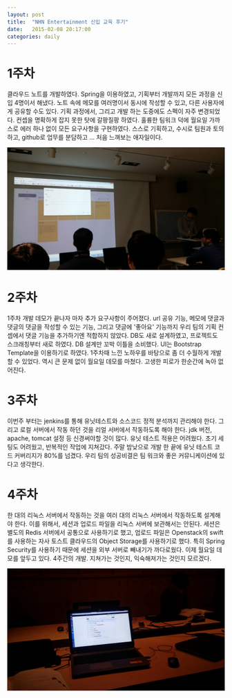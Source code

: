 ```yaml
---
layout: post
title:  "NHN Entertainment 신입 교육 후기"
date:   2015-02-08 20:17:00
categories: daily
---
```



# 1주차
클라우드 노트를 개발하였다.
Spring을 이용하였고, 기획부터 개발까지 모든 과정을 신입 4명이서 해냈다.
노트 속에 메모를 여러명이서 동시에 작성할 수 있고, 다른 사용자에게 공유할 수도 있다.
기획 과정에서, 그리고 개발 하는 도중에도 스펙이 자주 변경되었다.
컨셉을 명확하게 잡지 못한 탓에 갈팡질팡 하였다.
훌륭한 팀워크 덕에 월요일 가까스로 에러 하나 없이 모든 요구사항을 구현하였다.
스스로 기획하고, 수시로 팀원과 토의하고, github로 업무를 분담하고 ...
처음 느껴보는 애자일이다.

![1](../_img/1.jpg)

# 2주차
1주차 개발 데모가 끝나자 마자 추가 요구사항이 주어졌다.
url 공유 기능, 메모에 댓글과 댓글의 댓글을 작성할 수 있는 기능, 그리고 댓글에 '좋아요' 기능까지
우리 팀의 기획 컨셉에서 댓글 기능을 추가하기엔 적합하지 않았다.
DB도 새로 설계하였고, 프로젝트도 스크래칭부터 새로 하였다.
DB 설계만 꼬박 이틀을 소비했다. UI는 Bootstrap Template을 이용하기로 하였다.
1주차때 느낀 노하우를 바탕으로 좀 더 수월하게 개발할 수 있었다.
역시 큰 문제 없이 월요일 데모를 마쳤다.
고생한 피로가 한순간에 녹아 없어진다.

# 3주차
이번주 부터는 jenkins를 통해 유닛테스트와 소스코드 정적 분석까지 관리해야 한다.
그리고 로컬 서버에서 작동 하던 것을 리얼 서버에서 작동하도록 해야 한다.
jdk 버전, apache, tomcat 설정 등 신경써야할 것이 많다.
유닛 테스트 적용은 어려웠다. 초기 세팅도 어려웠고, 반복적인 작업에 지쳐갔다.
주말 밤낮으로 개발 한 끝에 유닛 테스트 코드 커버리지가 80%를 넘겼다.
우리 팀의 성공비결은 팀 워크와 좋은 커뮤니케이션에 있다고 생각한다.

# 4주차
한 대의 리눅스 서버에서 작동하는 것을 여러 대의 리눅스 서버에서 작동하도록 설계해야 한다.
이를 위해서, 세션과 업로드 파일을 리눅스 서버에 보관해서는 안된다.
세션은 별도의 Redis 서버에서 공통으로 사용하기로 했고, 업로드 파일은 Openstack의 swift를 사용하는 자사 토스트 클라우드의 Object Storage를 사용하기로 했다.
특히 Spring Security를 사용하기 때문에 세션을 외부 서버로 빼내기가 까다로웠다.
이제 월요일 데모를 앞두고 있다.
4주간의 개발. 지쳐가는 것인지, 익숙해져가는 것인지 모르겠다.

![2](../_img/2.jpg)